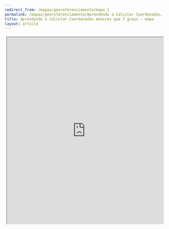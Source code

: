 ```yaml
---
redirect_from: /mapas/georeferenciamento/mapa_1
permalink: /mapas/georeferenciamento/Aprendendo a Calcular Coordenadas/menos de 7 graus/mapa_1
title: Aprendendo a Calcular Coordenadas menores que 7 graus - mapa
layout: article
---
```


<style>
.responsive-wrap{
    position: relative;
    padding-top: 5px;
    padding-left: 5px;
    padding-right: 5px;
    padding-bottom: 5px;
    height: 600px;
    width: 100%;
    overflow: hidden;
}

.responsive-wrap iframe { 
    top:0;
    left: 0;
    width: 100%;
    height: 100%;
}
</style>
<div class="responsive-wrap">
<iframe src="https://www.google.com/maps/d/embed?mid=13Y5_op1ZTVTlvZykZQMBdEf1fw_ENZ3Y&hl=pt-BR" ></iframe>
</div>
